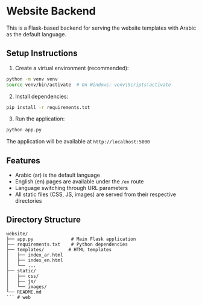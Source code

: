 # Website Backend

This is a Flask-based backend for serving the website templates with Arabic as the default language.

## Setup Instructions

1. Create a virtual environment (recommended):
```bash
python -m venv venv
source venv/bin/activate  # On Windows: venv\Scripts\activate
```

2. Install dependencies:
```bash
pip install -r requirements.txt
```

3. Run the application:
```bash
python app.py
```

The application will be available at `http://localhost:5000`

## Features

- Arabic (ar) is the default language
- English (en) pages are available under the `/en` route
- Language switching through URL parameters
- All static files (CSS, JS, images) are served from their respective directories

## Directory Structure

```
website/
├── app.py              # Main Flask application
├── requirements.txt    # Python dependencies
├── templates/         # HTML templates
│   ├── index_ar.html
│   ├── index_en.html
│   └── ...
├── static/
│   ├── css/
│   ├── js/
│   └── images/
└── README.md
``` #   w e b  
 